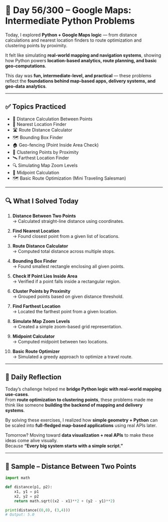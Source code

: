 # 🐍 Day 56/300 – Google Maps: Intermediate Python Problems  

Today, I explored **Python + Google Maps logic** — from distance calculations and nearest location finders to route optimization and clustering points by proximity.  

It felt like simulating **real-world mapping and navigation systems**, showing how Python powers **location-based analytics, route planning, and basic geo-computations**.  

This day was **fun, intermediate-level, and practical** — these problems reflect the **foundations behind map-based apps, delivery systems, and geo-data analytics**.  

---

## ✅ Topics Practiced  

- 📏 Distance Calculation Between Points  
- 📍 Nearest Location Finder  
- 🛣️ Route Distance Calculator  
- 🗺️ Bounding Box Finder  
- 🏠 Geo-fencing (Point Inside Area Check)  
- 🧩 Clustering Points by Proximity  
- 🛰️ Farthest Location Finder  
- 🔍 Simulating Map Zoom Levels  
- 📌 Midpoint Calculation  
- 🗺️ Basic Route Optimization (Mini Traveling Salesman)  

---

## 🔍 What I Solved Today  

1. **Distance Between Two Points**  
   → Calculated straight-line distance using coordinates.  

2. **Find Nearest Location**  
   → Found closest point from a given list of locations.  

3. **Route Distance Calculator**  
   → Computed total distance across multiple stops.  

4. **Bounding Box Finder**  
   → Found smallest rectangle enclosing all given points.  

5. **Check If Point Lies Inside Area**  
   → Verified if a point falls inside a rectangular region.  

6. **Cluster Points by Proximity**  
   → Grouped points based on given distance threshold.  

7. **Find Farthest Location**  
   → Located the farthest point from a given location.  

8. **Simulate Map Zoom Levels**  
   → Created a simple zoom-based grid representation.  

9. **Midpoint Calculator**  
   → Computed midpoint between two locations.  

10. **Basic Route Optimizer**  
    → Simulated a greedy approach to optimize a travel route.  

---

## 💭 Daily Reflection  

Today’s challenge helped me **bridge Python logic with real-world mapping use-cases**.  
From **route optimization to clustering points**, these problems made me think like someone **building the backend of mapping and delivery systems**.  

By solving these exercises, I realized how **simple geometry + Python** can be scaled into **full-fledged map-based applications** using real APIs later.  

Tomorrow? Moving toward **data visualization + real APIs** to make these ideas come alive visually.  
Because **“Every big system starts with a simple script.”**  

---

## 🧠 Sample – Distance Between Two Points  

```python
import math

def distance(p1, p2):
    x1, y1 = p1
    x2, y2 = p2
    return math.sqrt((x2 - x1)**2 + (y2 - y1)**2)

print(distance((0,0), (3,4)))
# Output: 5.0
```
